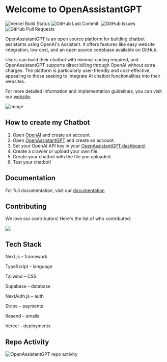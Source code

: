 # Welcome to OpenAssistantGPT

<p>
<img alt="Vercel Build Status" src="https://vercelbadge.vercel.app/api/marcolivierbouch/OpenAssistantGPT" />
<img alt="GitHub Last Commit" src="https://img.shields.io/github/last-commit/marcolivierbouch/OpenAssistantGPT" />
<img alt="" src="https://img.shields.io/github/repo-size/marcolivierbouch/OpenAssistantGPT" />
<img alt="GitHub Issues" src="https://img.shields.io/github/issues/marcolivierbouch/OpenAssistantGPT" />
<img alt="GitHub Pull Requests" src="https://img.shields.io/github/issues-pr/marcolivierbouch/OpenAssistantGPT" />
</p>

OpenAssistantGPT is an open source platform for building chatbot assistants using OpenAI's Assistant. It offers features like easy website integration, low cost, and an open source codebase available on GitHub. 

Users can build their chatbot with minimal coding required, and OpenAssistantGPT supports direct billing through OpenAI without extra charges. The platform is particularly user-friendly and cost-effective, appealing to those seeking to integrate AI chatbot functionalities into their websites.

For more detailed information and implementation guidelines, you can visit our [website](https://openassistantgpt.io/).

![image](https://github.com/marcolivierbouch/OpenAssistantGPT/assets/29548847/2c7d0684-0edf-4e9e-bd60-271efb8f8d22)


## How to create my Chatbot

1. Open [OpenAI](https://openai.com/) and create an account.
2. Open [OpenAssistantGPT](https://openassistantgpt.io/) and create an account.
3. Set your OpenAI API key in your [OpenAssistantGPT dashboard](https://openassistantgpt.io/dashboard).
4. Create a crawler or upload your own file.
5. Create your chatbot with the file you uploaded.
6. Test your chatbot!

## Documentation
For full documentation, visit our [documentation](https://openassistantgpt.io/docs)

## Contributing

We love our contributors! Here's the list of who contributed:

<a href="https://github.com/marcolivierbouch/OpenAssistantGPT/graphs/contributors">
  <img src="https://contrib.rocks/image?repo=marcolivierbouch/OpenAssistantGPT" />
</a>

## Tech Stack

Next.js – framework

TypeScript – language

Tailwind – CSS

Supabase – database

NextAuth.js – auth

Stripe – payments

Resend – emails

Vercel – deployments

## Repo Activity

![OpenAssistantGPT repo activity](https://repobeats.axiom.co/api/embed/d376259a3651f5bcb458c4f00efb9012cb400813.svg "Repobeats analytics image")
